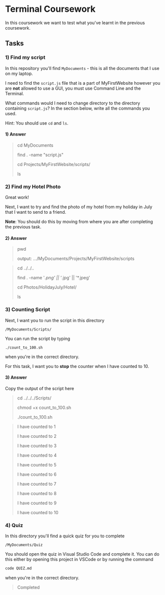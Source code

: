 # Terminal Coursework

In this coursework we want to test what you've learnt in the previous coursework.

## Tasks

### 1) Find my script

In this repository you'll find `MyDocuments` - this is all the documents that I use on my laptop.

I need to find the `script.js` file that is a part of MyFirstWebsite however you are **not** allowed to use a GUI, you must use Command Line and the Terminal.

What commands would I need to change directory to the directory containing `script.js`? In the section below, write all the commands you used.

Hint: You should use `cd` and `ls`.

#### 1) Answer
<!-- Write your answer here -->
> cd MyDocuments
> 
> find . -name "script.js"
> 
> cd Projects/MyFirstWebsite/scripts/
> 
> ls

### 2) Find my Hotel Photo

Great work!

Next, I want to try and find the photo of my hotel from my holiday in July that I want to send to a friend.

**Note**: You should do this by moving from where you are after completing the previous task.

#### 2) Answer
<!-- Write your answer here -->
> pwd
> 
> output: .../MyDocuments/Projects/MyFirstWebsite/scripts
  
> cd ../../..
> 
> find . -name '*.png' || '*.jpg' || '*.jpeg'
> 
> cd Photos/HolidayJuly/Hotel/
> 
> ls

### 3) Counting Script

Next, I want you to run the script in this directory

```
/MyDocuments/Scripts/
```

You can run the script by typing

```
./count_to_100.sh
```

when you're in the correct directory.

For this task, I want you to **stop** the counter when I have counted to 10.

#### 3) Answer
Copy the output of the script here
<!-- Write your answer here -->
> cd ../../../Scripts/
> 
> chmod +x count_to_100.sh
> 
> ./count_to_100.sh
 
>I have counted to 1
>
>I have counted to 2
>
>I have counted to 3
>
>I have counted to 4
>
>I have counted to 5
>
>I have counted to 6
>
>I have counted to 7
>
>I have counted to 8
>
>I have counted to 9
>
>I have counted to 10


### 4) Quiz

In this directory you'll find a quick quiz for you to complete

```
/MyDocuments/Quiz
```

You should open the quiz in Visual Studio Code and complete it. You can do this either by opening this project in VSCode or by running the command

```sh
code QUIZ.md
```

when you're in the correct directory.
> Completed
